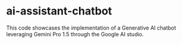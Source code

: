 # ai-assistant-chatbot
This code showcases the implementation of a Generative AI chatbot leveraging Gemini Pro 1.5 through the Google AI studio.
